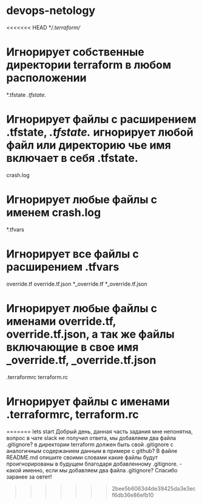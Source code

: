 # devops-netology
<<<<<<< HEAD
**/.terraform/*
# Игнорирует собственные директории terraform в любом расположении

*.tfstate
*.tfstate.*
# Игнорирует файлы с расширением .tfstate, *.tfstate.* игнорирует любой файл или директорию чье имя включает в себя .tfstate.

crash.log
# Игнорирует любые файлы с именем crash.log

*.tfvars
# Игнорирует все файлы с расширением .tfvars

override.tf
override.tf.json
*_override.tf
*_override.tf.json
# Игнорирует любые файлы с именами override.tf, override.tf.json, а так же файлы включающие в свое имя _override.tf, _override.tf.json

.terraformrc
terraform.rc
# Игнорирует файлы с именами .terraformrc, terraform.rc
=======
lets start
Добрый день, данная часть задания мне непонятна, вопрос в чате slack не получил ответа, мы добавляем два файла .gitignore? в директории terraform должен быть свой .gitignore с аналогичным содержанием данным в примере с github? 
В файле README.md опишите своими словами какие файлы будут проигнорированы в будущем благодаря добавленному .gitignore. - какой именно, если мы добавляем два файла .gitignore?	
Спасибо заранее за овтет!
>>>>>>> 2bee5b6063d4de39425da3e3ecf6db36e86efb10
